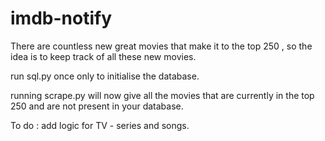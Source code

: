 # imdb-notify
There are countless new great movies that make it to the top 250 , so the idea is to keep track of all these new movies.

run sql.py once only to initialise the database.

running scrape.py will now give all the movies that are currently in the top 250 and are not present in your database.

To do : add logic for TV - series and songs.